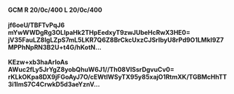 #### GCM R 20/0c/400 L 20/0c/400
**jf6oeU/TBFTvPqJ6**<br/>**mYwWWDgRg3OLlpaHk2THpEedxyT9zwJUbeHcRwX3HE0=**<br/>**jV35FauLZ8IgLZpS7mL5LKR7Q6Z8BrCkcUxzCJSrIbyU8rPd9O1LMkI9Z7MPPhNpRN3B2U+t4G/hKotN...**<br/><br/>
**KEzw+xb3haArIoAs**<br/>**AWuc2fLy5JrYgZ8yobQhuW6J1//Th08VlSsrDgvuCv0=**<br/>**rKLkOKpa8DX9jFGoAyJ7O/cEWtlWSyTX95y85xajO1RtmXK/TGBMcHhTT3i1lmS7C4CrwkD5d3aeYznV...**